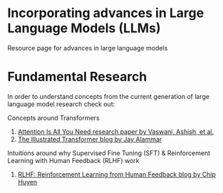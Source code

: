 # Incorporating advances in Large Language Models (LLMs)

Resource page for advances in large language models

# Fundamental Research

In order to understand concepts from the current generation of large language model research check out:

Concepts around Transformers
1. [Attention Is All You Need research paper by Vaswani, Ashish, et al.](https://arxiv.org/abs/1706.03762)
2. [The Illustrated Transformer blog by Jay Alammar](https://jalammar.github.io/illustrated-transformer/)

Intuitions around why Supervised Fine Tuning (SFT) & Reinforcement Learning with Human Feedback (RLHF) work
1. [RLHF: Reinforcement Learning from Human Feedback blog by Chip Huyen](https://huyenchip.com/2023/05/02/rlhf.html)

